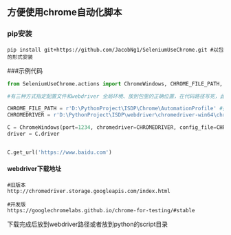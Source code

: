 ## 方便使用chrome自动化脚本

### pip安装

```commandline
pip install git+https://github.com/JacobNg1/SeleniumUseChrome.git #以包的形式安装
```

###示例代码

```python
from SeleniumUseChrome.actions import ChromeWindows, CHROME_FILE_PATH, CHROMEDRIVER

#有三种方式指定配置文件和webdriver 全局环境、放到包里的正确位置，在代码路径写死，此处用写死

CHROME_FILE_PATH = r'D:\PythonProject\ISDP\Chrome\AutomationProfile' #指定Chrome配置文件路径
CHROMEDRIVER = r'D:\PythonProject\ISDP\webdriver\chromedriver-win64\chromedriver.exe'

C = ChromeWindows(port=1234, chromedriver=CHROMEDRIVER, config_file=CHROME_FILE_PATH)
driver = C.driver


C.get_url('https://www.baidu.com')
```


#### webdriver下载地址
```commandline
#旧版本
http://chromedriver.storage.googleapis.com/index.html 

#开发版
https://googlechromelabs.github.io/chrome-for-testing/#stable

```
下载完成后放到webdriver路径或者放到python的script目录
